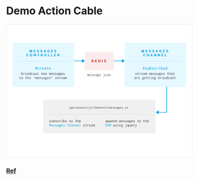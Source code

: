 # Demo Action Cable
![ActionCable](action-cable.png)
### [Ref](https://blog.heroku.com/archives/2016/5/9/real_time_rails_implementing_websockets_in_rails_5_with_action_cable#step-1-establish-the-socket-connection-server-side)
